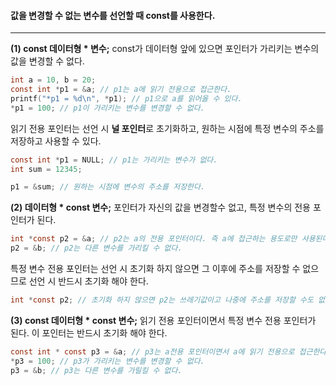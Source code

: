 ####  값을 변경할 수 없는 변수를 선언할 때 const를 사용한다. ####
___

**(1) const 데이터형 * 변수;**
 const가 데이터형 앞에 있으면 포인터가 가리키는 변수의 값을 변경할 수 없다.

```c
int a = 10, b = 20;
const int *p1 = &a; // p1는 a에 읽기 전용으로 접근한다.
printf("*p1 = %d\n", *p1); // p1으로 a를 읽어올 수 있다.
*p1 = 100; // p1이 가리키는 변수를 변경할 수 없다.
```

읽기 전용 포인터는 선언 시 **널 포인터**로 초기화하고, 원하는 시점에 특정 변수의 주소를 저장하고 사용할 수 있다. 
```c
const int *p1 = NULL; // p1는 가리키는 변수가 없다.
int sum = 12345;

p1 = &sum; // 원하는 시점에 변수의 주소를 저장한다.
```

**(2) 데이터형 * const 변수;**
포인터가 자신의 값을 변경할수 없고, 특정 변수의 전용 포인터가 된다.
```c
int *const p2 = &a; // p2는 a의 전용 포인터이다. 즉 a에 접근하는 용도로만 사용된다.
p2 = &b; // p2는 다른 변수를 가리킬 수 없다. 
```

특정 변수 전용 포인터는 선언 시 초기화 하지 않으면 그 이후에 주소를 저장할 수 없으므로 선언 시 반드시 초기화 해야 한다.
```c
int *const p2; // 초기화 하지 않으면 p2는 쓰레기값이고 나중에 주소를 저장할 수도 없다.
```

**(3) const 데이터형 * const 변수;**
읽기 전용 포인터이면서 특정 변수 전용 포인터가 된다.
이 포인터는 반드시 초기화 해야 한다.
```c
const int * const p3 = &a; // p3는 a전용 포인터이면서 a에 읽기 전용으로 접근한다.
*p3 = 100; // p3가 가리키는 변수를 변경할 수 없다.
p3 = &b; // p3는 다른 변수를 가릴킬 수 없다.
```
